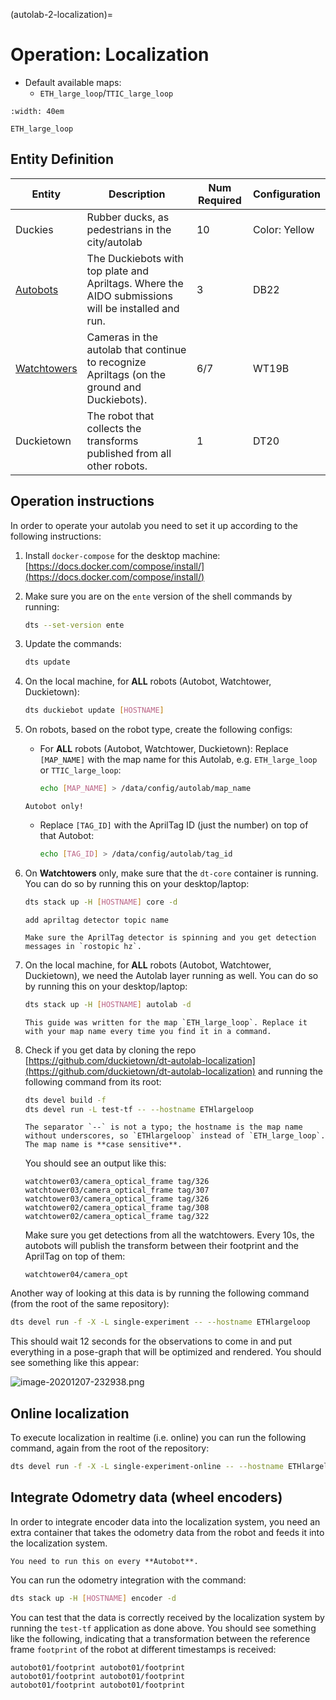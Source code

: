 (autolab-2-localization)=
# Operation: Localization

- Default available maps:
  - `ETH_large_loop`/`TTIC_large_loop`

```{figure} ./_images/localization-operations/eth_large_loop.png
:width: 40em

ETH_large_loop
```

## Entity Definition

| Entity                                                                                        | Description                                                                                          | Num Required | Configuration   |
| --------------------------------------------------------------------------------------------- | ---------------------------------------------------------------------------------------------------- | ------------ | --------------- |
| Duckies                                                                                       | Rubber ducks, as pedestrians in the city/autolab                                                     | 10           | Color: Yellow   |
| [Autobots](https://docs.duckietown.org/daffy/opmanual_autolab/out/autolab_autobot_specs.html) | The Duckiebots with top plate and Apriltags. Where the AIDO submissions will be installed and run. | 3            | DB22            |
| [Watchtowers](https://docs.duckietown.org/daffy/opmanual_autolab/out/watchtower_hardware.html) | Cameras in the autolab that continue to recognize Apriltags (on the ground and Duckiebots).       | 6/7          | WT19B           |
| Duckietown                                                                                    | The robot that collects the transforms published from all other robots.                             | 1            | DT20            |

## Operation instructions

In order to operate your autolab you need to set it up according to the following instructions:

1. Install `docker-compose` for the desktop machine: [https://docs.docker.com/compose/install/](https://docs.docker.com/compose/install/)
2. Make sure you are on the `ente` version of the shell commands by running:

    ```bash
    dts --set-version ente
    ```

3. Update the commands:

    ```bash
    dts update
    ```

4. On the local machine, for **ALL** robots (Autobot, Watchtower, Duckietown):

    ```bash
    dts duckiebot update [HOSTNAME]
    ```

5. On robots, based on the robot type, create the following configs:
    
    - For **ALL** robots (Autobot, Watchtower, Duckietown):
        Replace `[MAP_NAME]` with the map name for this Autolab, e.g. `ETH_large_loop` or `TTIC_large_loop`:

        ```bash
        echo [MAP_NAME] > /data/config/autolab/map_name
        ```

    ```{attention}
    Autobot only!
    ```

    - Replace `[TAG_ID]` with the AprilTag ID (just the number) on top of that Autobot:

        ```bash
        echo [TAG_ID] > /data/config/autolab/tag_id
        ```

6. On **Watchtowers** only, make sure that the `dt-core` container is running. You can do so by running this on your desktop/laptop:

    ```bash
    dts stack up -H [HOSTNAME] core -d
    ```

    ```{todo}
    add apriltag detector topic name
    ```

    ```{tip}
    Make sure the AprilTag detector is spinning and you get detection messages in `rostopic hz`.
    ```

7. On the local machine, for **ALL** robots (Autobot, Watchtower, Duckietown), we need the Autolab layer running as well. You can do so by running this on your desktop/laptop:

    ```bash
    dts stack up -H [HOSTNAME] autolab -d
    ```

    ```{note}
    This guide was written for the map `ETH_large_loop`. Replace it with your map name every time you find it in a command.
    ```

9. Check if you get data by cloning the repo [https://github.com/duckietown/dt-autolab-localization](https://github.com/duckietown/dt-autolab-localization) and running the following command from its root:

      ```bash
      dts devel build -f
      dts devel run -L test-tf -- --hostname ETHlargeloop
      ```

      ```{attention}
      The separator `--` is not a typo; the hostname is the map name without underscores, so `ETHlargeloop` instead of `ETH_large_loop`. The map name is **case sensitive**.
      ```

      You should see an output like this:

    ```
    watchtower03/camera_optical_frame tag/326
    watchtower03/camera_optical_frame tag/307
    watchtower03/camera_optical_frame tag/326
    watchtower02/camera_optical_frame tag/308
    watchtower02/camera_optical_frame tag/322
    ```

    Make sure you get detections from all the watchtowers. Every 10s, the autobots will publish the transform between their footprint and the AprilTag on top of them:

    ```
    watchtower04/camera_opt

Another way of looking at this data is by running the following command (from the root of the same repository):

```bash
dts devel run -f -X -L single-experiment -- --hostname ETHlargeloop
```

This should wait 12 seconds for the observations to come in and put everything in a pose-graph that will be optimized and rendered. You should see something like this appear:

![image-20201207-232938.png](./_images/localization-operations/image-20201207-232938.png)

## Online localization

To execute localization in realtime (i.e. online) you can run the following command, again from the root of the repository:


```bash
dts devel run -f -X -L single-experiment-online -- --hostname ETHlargeloop
```

## Integrate Odometry data (wheel encoders)

In order to integrate encoder data into the localization system, you need an extra container that takes the odometry data from the robot and feeds it into the localization system.

```{note}
You need to run this on every **Autobot**.
```

You can run the odometry integration with the command:

```bash
dts stack up -H [HOSTNAME] encoder -d
```

You can test that the data is correctly received by the localization system by running the `test-tf` application as done above. You should see something like the following, indicating that a transformation between the reference frame `footprint` of the robot at different timestamps is received:

```plaintext
autobot01/footprint autobot01/footprint
autobot01/footprint autobot01/footprint
autobot01/footprint autobot01/footprint
```
